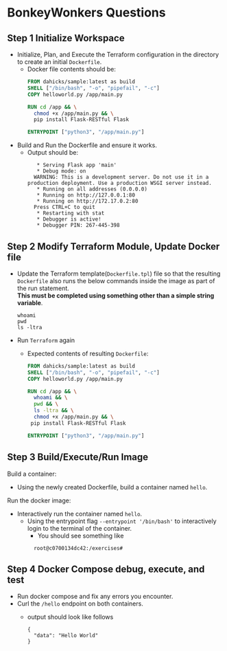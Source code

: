 # BonkeyWonkers Questions

## Step 1 Initialize Workspace
+ Initialize, Plan, and Execute the Terraform configuration in the directory to create an initial `Dockerfile`. 
  + Docker file contents should be:
    ```Dockerfile
    FROM dahicks/sample:latest as build
    SHELL ["/bin/bash", "-o", "pipefail", "-c"]
    COPY helloworld.py /app/main.py

    RUN cd /app && \
      chmod +x /app/main.py && \
      pip install Flask-RESTful Flask

    ENTRYPOINT ["python3", "/app/main.py"]
    ```
+ Build and Run the Dockerfile and ensure it works.
  + Output should be:
    ```shell
       * Serving Flask app 'main'
       * Debug mode: on
      WARNING: This is a development server. Do not use it in a production deployment. Use a production WSGI server instead.
       * Running on all addresses (0.0.0.0)
       * Running on http://127.0.0.1:80
       * Running on http://172.17.0.2:80
      Press CTRL+C to quit
       * Restarting with stat
       * Debugger is active!
       * Debugger PIN: 267-445-398
    ```

## Step 2 Modify Terraform Module, Update Docker file

+ Update the Terraform template(`Dockerfile.tpl`) file so that the resulting `Dockerfile` also runs the below commands inside the image as part of the run statement.  
**This must be completed using something other than a simple string variable**.

    ```
    whoami
    pwd
    ls -ltra
    ```

+ Run `Terraform` again 
  + Expected contents of resulting `Dockerfile`:

    ```DockerFile
    FROM dahicks/sample:latest as build
    SHELL ["/bin/bash", "-o", "pipefail", "-c"]
    COPY helloworld.py /app/main.py

    RUN cd /app && \
      whoami && \
      pwd && \
      ls -ltra && \
      chmod +x /app/main.py && \
     pip install Flask-RESTful Flask

    ENTRYPOINT ["python3", "/app/main.py"]
    ```

## Step 3 Build/Execute/Run Image

Build a container:
  + Using the newly created Dockerfile, build a container named `hello`.

Run the docker image:
  + Interactively run the container named `hello`.
    + Using the entrypoint flag `--entrypoint '/bin/bash'` to interactively login to the terminal of the container.
      + You should see something like
      ```shell
        root@c0700134dc42:/exercises#
      ```
   

## Step 4 Docker Compose debug, execute, and test

+ Run docker compose and fix any errors you encounter.
+ Curl the `/hello` endpoint on both containers.
  + output should look like follows

    ```shell
    {
      "data": "Hello World"
    }
    ```

